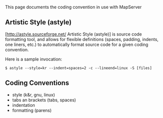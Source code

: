 This page documents the coding convention in use with MapServer
## Artistic Style (astyle)
                                                                                                                                                                                                                                            
[http://astyle.sourceforge.net/ Artistic Style (astyle)] is source code
formatting tool, and allows for flexible definitions (spaces, padding, indents,
one liners, etc.) to automatically format source code for a given coding
convention.

Here is a sample invocation:

```
$ astyle --style=kr --indent=spaces=2 -c --lineend=linux -S [files]
```

## Coding Conventions

 * style (k&r, gnu, linux)
 * tabs an brackets (tabs, spaces)
 * indentation
 * formatting (parens)
                                                                                                                                                                                                                                            
